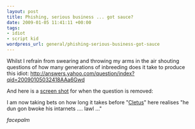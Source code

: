 ```yaml
--- 
layout: post
title: Phishing, serious business ... got sauce?
date: 2009-01-05 11:41:11 +00:00
tags: 
- idiot
- script kid
wordpress_url: general/phishing-serious-business-got-sauce
---
```

Whilst I refrain from swearing and throwing my arms in the air shouting questions of how many generations of inbreeding does it take to produce this idiot: <a href="http://answers.yahoo.com/question/index?qid=20090105032418AAa6Gwd">http://answers.yahoo.com/question/index?qid=20090105032418AAa6Gwd</a>

And here is a <a href="http://www.flickr.com/photos/31732936@N06/3170494394/">screen shot</a> for when the question is removed: 

I am now taking bets on how long it takes before "<a href="http://en.wikipedia.org/wiki/Cletus_Spuckler">Cletus</a>" here realises "he dun gon bwoke his intarnets .... lawl ..."

*facepalm*
